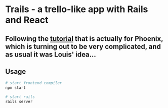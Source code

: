 # Trails - a trello-like app with Rails and React
## Following the [tutorial](https://blog.diacode.com/trello-clone-with-phoenix-and-react-pt-2) that is actually for Phoenix, which is turning out to be very complicated, and as usual it was Louis' idea...

## Usage

```sh
# start frontend compiler
npm start

# start rails
rails server
```
